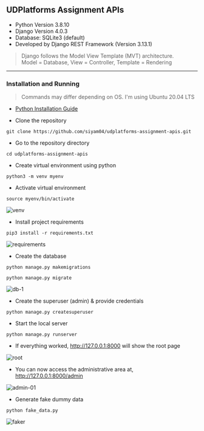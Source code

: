 ## UDPlatforms Assignment APIs

* Python Version 3.8.10
* Django Version 4.0.3
* Database: SQLite3 (default)
* Developed by Django REST Framework (Version 3.13.1)

> Django follows the Model View Template (MVT) architecture. <br>
> Model = Database, View = Controller, Template = Rendering
---

### Installation and Running
> Commands may differ depending on OS. I'm using Ubuntu 20.04 LTS

* [Python Installation Guide](https://wiki.python.org/moin/BeginnersGuide/Download)

* Clone the repository
``` 
git clone https://github.com/siyam04/udplatforms-assignment-apis.git
```
* Go to the repository directory
``` 
cd udplatforms-assignment-apis
```
* Create virtual environment using python
``` 
python3 -m venv myenv
```
* Activate virtual environment
``` 
source myenv/bin/activate
```
![venv](https://user-images.githubusercontent.com/23103980/157701305-be623108-19ae-4882-a657-d3bf35159be2.png)

* Install project requirements
``` 
pip3 install -r requirements.txt
```
![requirements](https://user-images.githubusercontent.com/23103980/157701530-64d5e4b2-007e-4372-9638-0fd73ef41276.png)

* Create the database
``` 
python manage.py makemigrations
```
``` 
python manage.py migrate
```
![db-1](https://user-images.githubusercontent.com/23103980/157701755-c27dac76-c883-4ead-bbb3-52ec154c96ba.png)

* Create the superuser (admin) & provide credentials
``` 
python manage.py createsuperuser
```
* Start the local server
``` 
python manage.py runserver
```
* If everything worked, http://127.0.0.1:8000 will show the root page

![root](https://user-images.githubusercontent.com/23103980/157701935-919020b4-f748-429a-86cf-3476b8f9c914.png)

* You can now access the administrative area at, http://127.0.0.1:8000/admin

![admin-01](https://user-images.githubusercontent.com/23103980/157702075-0aa4de0e-8efd-40a7-a5fb-0e021850b6cf.png)

* Generate fake dummy data
``` 
python fake_data.py
```
![faker](https://user-images.githubusercontent.com/23103980/157702177-fe27c2bb-2e22-43bc-85a3-734127f9e05e.png)



